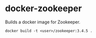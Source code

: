 docker-zookeeper
================

Builds a docker image for Zookeeper.

```docker build -t <user>/zookeeper:3.4.5 .```
